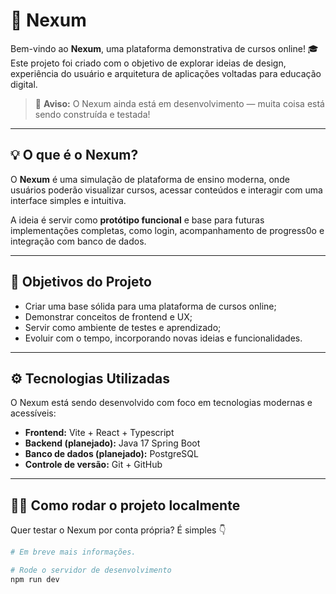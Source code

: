 # 🚀 Nexum

Bem-vindo ao **Nexum**, uma plataforma demonstrativa de cursos online! 🎓  
Este projeto foi criado com o objetivo de explorar ideias de design, experiência do usuário e arquitetura de aplicações voltadas para educação digital.  

> 🧩 **Aviso:** O Nexum ainda está em desenvolvimento — muita coisa está sendo construída e testada!

---

## 💡 O que é o Nexum?

O **Nexum** é uma simulação de plataforma de ensino moderna, onde usuários poderão visualizar cursos, acessar conteúdos e interagir com uma interface simples e intuitiva.  

A ideia é servir como **protótipo funcional** e base para futuras implementações completas, como login, acompanhamento de progress0o e integração com banco de dados.

---

## 🧭 Objetivos do Projeto

- Criar uma base sólida para uma plataforma de cursos online;  
- Demonstrar conceitos de frontend e UX;  
- Servir como ambiente de testes e aprendizado;  
- Evoluir com o tempo, incorporando novas ideias e funcionalidades.

---

## ⚙️ Tecnologias Utilizadas

O Nexum está sendo desenvolvido com foco em tecnologias modernas e acessíveis:

- **Frontend:** Vite + React + Typescript
- **Backend (planejado):** Java 17 Spring Boot
- **Banco de dados (planejado):** PostgreSQL
- **Controle de versão:** Git + GitHub  

---

## 🧑‍💻 Como rodar o projeto localmente

Quer testar o Nexum por conta própria? É simples 👇

```bash
# Em breve mais informações.

# Rode o servidor de desenvolvimento
npm run dev
